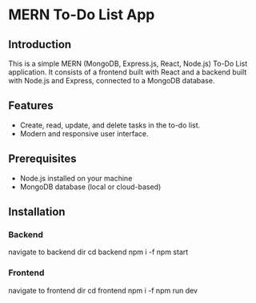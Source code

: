 # MERN To-Do List App

## Introduction
This is a simple MERN (MongoDB, Express.js, React, Node.js) To-Do List application. It consists of a frontend built with React and a backend built with Node.js and Express, connected to a MongoDB database.

## Features
- Create, read, update, and delete tasks in the to-do list.
- Modern and responsive user interface.

## Prerequisites
- Node.js installed on your machine
- MongoDB database (local or cloud-based)

## Installation

### Backend
navigate to backend dir
cd backend
npm i -f
npm start

### Frontend
navigate to frontend dir
cd frontend
npm i -f
npm run dev
